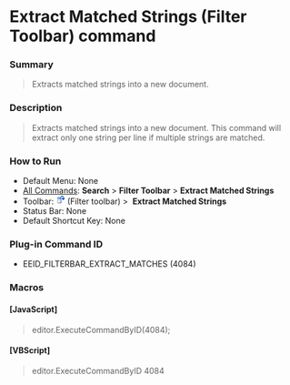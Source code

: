 # Extract Matched Strings (Filter Toolbar) command

### Summary

> Extracts matched strings into a new document.

### Description

> Extracts matched strings into a new document. This command will extract only one string per line if multiple strings are matched.

### How to Run

- Default Menu: None
- [All Commands](../tools/all_commands): **Search**
\> **Filter Toolbar** \> **Extract Matched Strings**
- Toolbar: ![](../../images/extract_all.png) (Filter toolbar) >  **Extract Matched Strings**
- Status Bar: None
- Default Shortcut Key: None

### Plug-in Command ID

- EEID\_FILTERBAR\_EXTRACT\_MATCHES (4084)

### Macros

#### \[JavaScript\]

> editor.ExecuteCommandByID(4084);

#### \[VBScript\]

> editor.ExecuteCommandByID 4084
